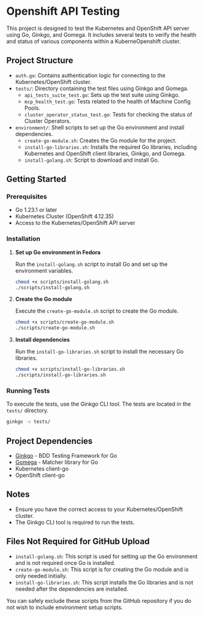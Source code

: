 # Openshift API Testing

This project is designed to test the Kubernetes and OpenShift API server using Go, Ginkgo, and Gomega. It includes several tests to verify the health and status of various components within a KuberneOpenshift cluster.

## Project Structure

- `auth.go`: Contains authentication logic for connecting to the Kubernetes/OpenShift cluster.
- `tests/`: Directory containing the test files using Ginkgo and Gomega.
  - `api_tests_suite_test.go`: Sets up the test suite using Ginkgo.
  - `mcp_health_test.go`: Tests related to the health of Machine Config Pools.
  - `cluster_operator_status_test.go`: Tests for checking the status of Cluster Operators.
- `environment/`: Shell scripts to set up the Go environment and install dependencies.
  - `create-go-module.sh`: Creates the Go module for the project.
  - `install-go-libraries.sh`: Installs the required Go libraries, including Kubernetes and OpenShift client libraries, Ginkgo, and Gomega.
  - `install-golang.sh`: Script to download and install Go.

## Getting Started

### Prerequisites

- Go 1.23.1 or later
- Kubernetes Cluster (OpenShift 4.12.35)
- Access to the Kubernetes/OpenShift API server

### Installation

1. **Set up Go environment in Fedora**

   Run the `install-golang.sh` script to install Go and set up the environment variables.

   ```bash
   chmod +x scripts/install-golang.sh
   ./scripts/install-golang.sh

2. **Create the Go module**

   Execute the `create-go-module.sh` script to create the Go module.

   ```bash
   chmod +x scripts/create-go-module.sh
   ./scripts/create-go-module.sh
   ```

3. **Install dependencies**

   Run the `install-go-libraries.sh` script to install the necessary Go libraries.

   ```bash
   chmod +x scripts/install-go-libraries.sh
   ./scripts/install-go-libraries.sh
   ```

### Running Tests

To execute the tests, use the Ginkgo CLI tool. The tests are located in the `tests/` directory.

```bash
ginkgo -v tests/
```

## Project Dependencies

- [Ginkgo](https://onsi.github.io/ginkgo/) - BDD Testing Framework for Go
- [Gomega](https://onsi.github.io/gomega/) - Matcher library for Go
- Kubernetes client-go
- OpenShift client-go

## Notes

- Ensure you have the correct access to your Kubernetes/OpenShift cluster.
- The Ginkgo CLI tool is required to run the tests.

## Files Not Required for GitHub Upload

- `install-golang.sh`: This script is used for setting up the Go environment and is not required once Go is installed.
- `create-go-module.sh`: This script is for creating the Go module and is only needed initially.
- `install-go-libraries.sh`: This script installs the Go libraries and is not needed after the dependencies are installed.

You can safely exclude these scripts from the GitHub repository if you do not wish to include environment setup scripts.

